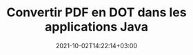 ---
############################# Static ############################
layout: "autogen-gist"
date: 2021-10-02T14:22:14+03:00
draft: false
path: "fr/total/java/conversion/pdf-to-dot/"
other_out_formats: "DOC DOCX DOCM DOT DOTX DOTM TXT RTF HTML HTM MHTML MHT XLS XLSX XLSM XLSB XLT XLTX XLTM XLAM CSV TSV DIF SXC FODS PPT PPTX PPTM PPS PPSX PPSM POT POTX POTM ODT OTT OTP ODP ODS EMZ WMZ SVG SVGZ XPS TEX DCM WMF EMF BMP PNG GIF JPEG TIFF ICO WEBP JP2 TGA PSB PSD EPUB MD DICOM FODP JPG"
ad_headline: "Convertir PDF en DOT | Java"
ad_description: "La solution de conversion de documents PDF vers DOT la plus précise pour les applications Java."

############################# Head ############################
head_title: "Convertir PDF en DOT en Java - API de conversion PDF"
head_description: "Convertissez PDF en DOT dans les applications Java. API de conversion PDF vers DOT rapide et précise pour Java pour convertir PDF en documents, images et plus de 100 autres formats de fichiers."

############################# Header ############################
title: "Convertir PDF en DOT dans les applications Java"
description: "Convertissez des fichiers PDF en DOT dans des applications Java à l'aide de fonctions de conversion de documents flexibles pour manipuler l'apparence du format de document converti. Convertissez facilement l'ensemble du document à la fois ou choisissez des pages spécifiques du fichier PDF en fonction des numéros de page ou des plages de pages sélectives et convertissez-les en une large gamme de formats de documents pris en charge tels que les documents de traitement de texte, les feuilles de calcul Excel, les présentations PowerPoint, Photoshop, eBook, internet et images."

############################# SubMenu ############################
submenu:
    enable: false

############################# Content ############################
content:
    enable: true
    block:
    - title_left: "Comment convertir PDF en DOT en Java"
      content_left: |
          Effectuez la conversion de fichiers PDF en fichiers DOT en Java en trois étapes simples. En utilisant l'exemple de code ci-dessous - affichez le document converti tel qu'il est ou rendez-le davantage pour l'afficher sous forme de fichier HTML sans installer de logiciel externe.

          -   Créez une nouvelle instance de la classe **Converter** et chargez le fichier PDF
          -   Définissez **ConvertOptions** pour le type de fichier DOT
          -   Appelez la méthode **Convert** de l'instance de classe **Converter** pour la conversion en DOT
          -   Définir les options du visualiseur HTML
          -   Créez un objet **Viewer** pour afficher le DOT converti au format HTML
          
      title_right: "Downloads & Installation Instructions"
      content_right: |
          Vous avez besoin des espaces de noms `GroupDocs.Conversion` et `GroupDocs.Viewer` pour convertir entre plus de 100 documents et formats de fichiers image tels que PDF, Microsoft Word, Excel, PowerPoint, Project, Visio, Outlook, HTML et diagrammes. Découvrez d'autres [API Java pour les documents Office](https://products.conholdate.com/fr/total/java/) proposés par Conholdate.Total.
          
          Obtenez les fichiers d'assemblage respectifs à partir des [téléchargements](https://downloads.conholdate.com/total/java) ou récupérez l'ensemble du package à partir de [Maven](https://repository.conholdate.com/webapp/#/artifacts/browse/tree/General/repo) pour ajouter `Conholdate.Total` directement dans votre espace de travail.
          
      gisthash: "1b2b5b5a97415ef538ac358347f27174"
      gistfile: "pdf-to-word-conversion-in-java-and-html-viewer.java"

    - title_left: "Convertir des PDF en documents Word en Java"
      content_left: |
          Il devient plus facile de convertir un document PDF en un document Word dans des applications basées sur Java avec les API Conholdate.Total. Le fichier PDF se transforme parfaitement en fichier Word (DOCX) et prend en charge un ensemble supplémentaire de fonctionnalités de formatage de document pour personnaliser la mise en page du fichier de sortie en fonction de vos besoins. Vous pouvez facilement modifier le contenu tel que le texte, les tableaux, les images et les listes du document Word converti.

          -   Créez une nouvelle instance de la classe **Converter** et chargez **PDF** en tant que fichier d'entrée
          -   Instanciez **WordProcessingConvertOptions** comme option de conversion
          -   Appelez la méthode **Convert** de l'instance de classe **Converter** pour la conversion en **DOCX**
          
      title_right: "Extraction d'informations sur les documents sources"
      content_right: |
          La fonction d'extraction d'informations sur les documents permet non seulement d'obtenir les informations de base sur le fichier du document source, mais elle prend également en charge l'extraction de certaines informations précieuses spécifiques au format de fichier, telles que les dates de début et de fin du projet d'un fichier Microsoft Project, toute restriction d'impression sur un document PDF, liste des dossiers contenus dans un fichier de données Outlook, etc.

          Convertissez les formats de fichiers de documents populaires sur différents systèmes d'exploitation tels que Windows, Linux ou macOS tout en utilisant des environnements de développement tels que NetBeans, IntelliJ IDEA et Eclipse.
          
      gisthash: "1b2b5b5a97415ef538ac358347f27174"
      gistfile: "pdf-to-word-conversion.java"

    - title_left: "Convert PDF to Excel in Java"
      content_left: |
          Transformez vos PDF en feuilles de calcul Excel en quelques lignes de code Java. Le contenu d'un fichier PDF est converti en lignes et en colonnes d'une feuille de calcul Excel qui peut être modifiée facilement selon vos besoins. Un fichier PDF peut être converti dans ces formats de feuille de calcul (XLS, XLSX, XLSM, XLSB, XLTX, XLT), OpenDocument (ODS, OTS) et Apple iWork Numbers.

          -   Créez une nouvelle instance de la classe **Converter** et chargez **PDF** en tant que fichier d'entrée
          -   Instanciez **SpreadsheetConvertOptions** comme option de conversion
          -   Appelez la méthode **Convert** de l'instance de classe **Converter** pour la conversion en **XLSX**
        
      title_right: "Mise en cache des résultats des documents convertis"
      content_right: |
          Dans certains cas, la taille du document converti est plus grande et la conversion prend du temps. La bibliothèque de conversion de documents offre la fonction de mise en cache pour gérer efficacement de telles situations et accélérer le processus de conversion répétitif. Activez l'interface ICache pour qu'elle fonctionne avec l'implémentation du cache personnalisé à l'aide du point d'extension et contrôlez la conversion du cache, comme vous le souhaitez.

          Le résultat de la conversion est enregistré sur le lecteur local par défaut, mais tout type de stockage de cache peut être pris en charge en implémentant les interfaces appropriées telles qu'Amazon S3, Dropbox, Google Drive, Windows Azure, Reddis ou tout autre.
          
      gisthash: "1b2b5b5a97415ef538ac358347f27174"
      gistfile: "pdf-to-excel-conversion.java"

    - title_left: "Convertir PDF en PowerPoint en Java"
      content_left: |
          La conversion de PDF en diapositives PowerPoint (PPT, PPTX) est plus rapide avec Conholdate.Total pour les API Java. Une fois convertis, vous pouvez facilement modifier les présentations PowerPoint et les diapositives dans Microsoft PowerPoint.

          -   Créez une nouvelle instance de la classe **Converter** et chargez **PDF** en tant que fichier d'entrée
          -   Instanciez **PresentationConvertOptions** comme option de conversion
          -   Appelez la méthode **Convert** de l'instance de classe **Converter** pour la conversion en **PPTX**
          
      title_right: "Charger et convertir des documents situés à distance"
      content_right: |
          À l'aide de Conholdate.Total pour Java, les développeurs peuvent charger et convertir des documents à partir de divers emplacements distants et de ressources de stockage de documents dans le cloud telles qu'Amazon S3, Microsoft Azure Blob, FTP, un disque local, un flux ou une simple URL. Il vous suffit de spécifier la méthode pour obtenir le flux de documents situé à distance, puis de le transmettre à la classe Converter en tant que constructeur.
          
          La [bibliothèque de conversion Java PDF](https://products.groupdocs.com/conversion/java/) prend également en charge le chargement et la conversion de documents protégés par un mot de passe dans vos applications Java.
          
      gisthash: "1b2b5b5a97415ef538ac358347f27174"
      gistfile: "pdf-to-powerpoint-conversion.java"

    - title_left: "Convertir un PDF en images en Java"
      content_left: |
          Convertissez des PDF en formats d'image tels que JPG, PNG, GIF, BMP, TIFF et bien d'autres avec une qualité et une résolution d'image précises. Transformez l'intégralité du fichier PDF ou choisissez parmi certaines pages sélectionnées à convertir en images.

          -   Créez une nouvelle instance de la classe **Converter** et chargez **PDF** en tant que fichier d'entrée
          -   Déclarez le délégué **SavePageStream** pour enregistrer la page de document convertie dans le flux
          -   Spécifiez **JPG** comme format de sortie souhaité en lui transmettant l'objet **ImageConvertOptions**
          -   Appelez la méthode **Convert** de l'instance de classe **Converter** pour la conversion en **JPG**
          
      title_right: "Ajouter des filigranes de texte ou d'image aux documents"
      content_right: |
          Convertissez avec précision les documents exactement comme le fichier d'origine et appliquez des filigranes de texte ou d'image aux pages de document converties. Tamponnez intelligemment les filigranes à l'aide d'un ensemble d'options de filigrane pour gérer la police, la couleur, la largeur, la hauteur, l'angle de rotation, la transparence et placer le filigrane en arrière-plan des pages du document.
          
          La détection automatique du format du document source est une autre fonctionnalité utile pour récupérer l'extension de fichier elle-même dans certains cas où le fichier source est présenté sous la forme d'un flux d'octets. Les développeurs peuvent également obtenir une liste complète de tous les formats de conversion pris en charge lors de la conversion d'un document vers un autre format de fichier en appelant la méthode **GetPossibleConversions** de l'objet Converter.
          
      gisthash: "1b2b5b5a97415ef538ac358347f27174"
      gistfile: "pdf-to-image-conversion.java"

############################# About Formats ############################
about_formats:
    enable: false
############################# More Formats ############################
more_formats:
    enable: true
    auto: false
    other_out_formats: DOC DOCX DOCM DOT DOTX DOTM TXT RTF HTML HTM MHTML MHT XLS XLSX XLSM XLSB XLT XLTX XLTM XLAM CSV TSV DIF SXC FODS PPT PPTX PPTM PPS PPSX PPSM POT POTX POTM ODT OTT OTP ODP ODS EMZ WMZ SVG SVGZ XPS TEX DCM WMF EMF BMP PNG GIF JPEG TIFF ICO WEBP JP2 TGA PSB PSD EPUB MD DICOM FODP JPG
############################# Back to top ###############################
back_to_top:
  enable: true
---